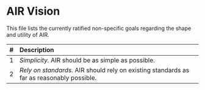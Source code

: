 # AIR Vision

This file lists the currently ratified non-specific goals regarding the shape and utility of AIR.

|   # | Description |
|----:|:------------|
|   1 | _Simplicity._ AIR should be as simple as possible.
|   2 | _Rely on standards._ AIR should rely on existing standards as far as reasonably possible.
